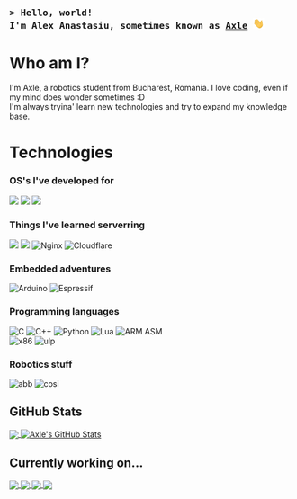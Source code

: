 <!-- Intro  -->
<h3 align="left">
        <samp>&gt; Hello, world!<br/> I'm Alex Anastasiu, sometimes known as
                <b><a target="_blank" href="https://alexanastasiu.com/git">Axle</a></b>
                <img src = "https://github.com/jtmaston/jtmaston/blob/c9268b22a1ab961fa650340e48401ce98a6a2347/assets/wave.gif" width = 20px> 
        </samp>
</h3>

# Who am I?
I'm Axle, a robotics student from Bucharest, Romania. I love coding, even if my mind does wonder sometimes :D <br/>
I'm always tryina' learn new technologies and try to expand my knowledge base.

# Technologies
### OS's I've developed for
![](https://img.shields.io/badge/Gentoo-54487A?style=for-the-badge&logo=gentoo&logoColor=white)
![](https://img.shields.io/badge/mac%20os-000000?style=for-the-badge&logo=apple&logoColor=white)
![](https://img.shields.io/badge/Fedora-294172?style=for-the-badge&logo=fedora&logoColor=white)
<br/>

### Things I've learned serverring
![](https://img.shields.io/badge/Wordpress-21759B?style=for-the-badge&logo=wordpress&logoColor=white)
![](https://img.shields.io/badge/Docker-informational?style=for-the-badge&logo=docker&logoColor=white)
![Nginx](https://img.shields.io/badge/nginx-%23009639.svg?style=for-the-badge&logo=nginx&logoColor=white)
![Cloudflare](https://img.shields.io/badge/Cloudflare-F38020?style=for-the-badge&logo=Cloudflare&logoColor=white)
<br/>

### Embedded adventures
![Arduino](https://img.shields.io/badge/-Arduino-00979D?style=for-the-badge&logo=Arduino&logoColor=white)
![Espressif](https://img.shields.io/badge/espressif-E7352C.svg?style=for-the-badge&logo=espressif&logoColor=white)

### Programming languages
![C](https://img.shields.io/badge/c-%2300599C.svg?style=for-the-badge&logo=c&logoColor=white)
![C++](https://img.shields.io/badge/c++-%2300599C.svg?style=for-the-badge&logo=c%2B%2B&logoColor=white)
![Python](https://img.shields.io/badge/python-3670A0?style=for-the-badge&logo=python&logoColor=ffdd54)
![Lua](https://img.shields.io/badge/Lua-2C2D72?style=for-the-badge&logo=lua&logoColor=white)
![ARM ASM](https://img.shields.io/badge/Assembly-ARM-0091BD.svg?style=for-the-badge&logo=Arm&logoColor=white)<br/>
![x86](https://img.shields.io/badge/Assembly-x86-0091BD.svg?style=for-the-badge&logo=intel&logoColor=white)
![ulp](https://img.shields.io/badge/Assembly-ULP-0091BD.svg?style=for-the-badge&logo=espressif&logoColor=white)

### Robotics stuff
![abb](https://img.shields.io/badge/ABB_RobotStudio-FF9E0F.svg?style=for-the-badge&logo=abbrobotstudio&logoColor=white)
![cosi](https://img.shields.io/badge/Cosimir_Professional-E60012.svg?style=for-the-badge&logo=mitsubishi&logoColor=white)

## GitHub Stats

<a href="https://github.com/jtmaston/jtmaston">
  <img align="center" src="https://github-readme-stats.vercel.app/api/top-langs/?username=jtmaston&hide=java,html,tex,javascript,css&title_color=ffffff&text_color=c9cacc&icon_color=2bbc8a&bg_color=1d1f21&langs_count=3" />
</a>
<a href="https://github.com/jtmaston/jtmaston">
  <img align="center" src="https://github-readme-stats.vercel.app/api?username=jtmaston&show_icons=true&line_height=27&count_private=true&title_color=ffffff&text_color=c9cacc&icon_color=2bbc8a&bg_color=1d1f21&rank_icon=github" alt="Axle's GitHub Stats" />
</a>

## Currently working on...
<a href="https://github.com/jtmaston/CIMPLC-Firmware">
  <img align="center" src="https://github-readme-stats.vercel.app/api/pin/?username=jtmaston&repo=CIMPLC-Firmware&title_color=ffffff&text_color=c9cacc&icon_color=2bbc8a&bg_color=1d1f21" />
</a>

<a href="https://github.com/jtmaston/CIMPLC-Hardware">
  <img align="center" src="https://github-readme-stats.vercel.app/api/pin/?username=jtmaston&repo=CIMPLC-Hardware&title_color=ffffff&text_color=c9cacc&icon_color=2bbc8a&bg_color=1d1f21" />
</a>   

<a href="https://github.com/jtmaston/PCA9555-ESP32">
  <img align="center" src="https://github-readme-stats.vercel.app/api/pin/?username=jtmaston&repo=PCA9555-ESP32&title_color=ffffff&text_color=c9cacc&icon_color=2bbc8a&bg_color=1d1f21" />
</a>

<a href="https://github.com/jtmaston/AT24-ESP32">
  <img align="center" src="https://github-readme-stats.vercel.app/api/pin/?username=jtmaston&repo=AT24-ESP32&title_color=ffffff&text_color=c9cacc&icon_color=2bbc8a&bg_color=1d1f21" />
</a>   